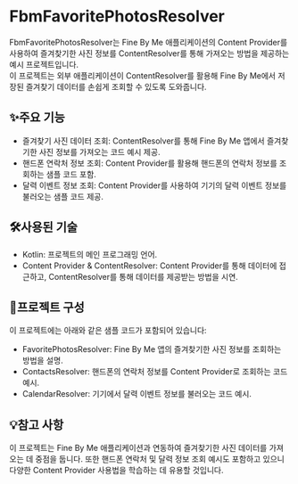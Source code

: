 # FbmFavoritePhotosResolver

FbmFavoritePhotosResolver는 Fine By Me 애플리케이션의 Content Provider를 사용하여 즐겨찾기한 사진 정보를 ContentResolver를 통해 가져오는 방법을 제공하는 예시 프로젝트입니다. <br/>이 프로젝트는 외부 애플리케이션이 ContentResolver를 활용해 Fine By Me에서 저장된 즐겨찾기 데이터를 손쉽게 조회할 수 있도록 도와줍니다.

## ✨주요 기능
- 즐겨찾기 사진 데이터 조회: ContentResolver를 통해 Fine By Me 앱에서 즐겨찾기한 사진 정보를 가져오는 코드 예시 제공.
- 핸드폰 연락처 정보 조회: Content Provider를 활용해 핸드폰의 연락처 정보를 조회하는 샘플 코드 포함.
- 달력 이벤트 정보 조회: Content Provider를 사용하여 기기의 달력 이벤트 정보를 불러오는 샘플 코드 제공.

## 🛠사용된 기술
- Kotlin: 프로젝트의 메인 프로그래밍 언어.
- Content Provider & ContentResolver: Content Provider를 통해 데이터에 접근하고, ContentResolver를 통해 데이터를 제공받는 방법을 시연.

## 📖프로젝트 구성
이 프로젝트에는 아래와 같은 샘플 코드가 포함되어 있습니다:

- FavoritePhotosResolver: Fine By Me 앱의 즐겨찾기한 사진 정보를 조회하는 방법을 설명.
- ContactsResolver: 핸드폰의 연락처 정보를 Content Provider로 조회하는 코드 예시.
- CalendarResolver: 기기에서 달력 이벤트 정보를 불러오는 코드 예시.

##  💡참고 사항
이 프로젝트는 Fine By Me 애플리케이션과 연동하여 즐겨찾기한 사진 데이터를 가져오는 데 중점을 둡니다. 또한 핸드폰 연락처 및 달력 정보 조회 예시도 포함하고 있으니 다양한 Content Provider 사용법을 학습하는 데 유용할 것입니다.

